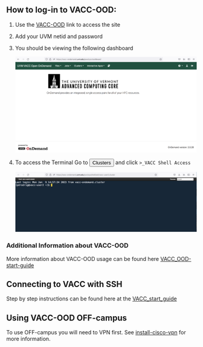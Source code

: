 
## How to log-in to VACC-OOD:  

1. Use the [VACC-OOD](https://ondemand.vacc.uvm.edu/) link to access the site 

2. Add your UVM netid and password

3. You should be viewing the following dashboard

    ![dashboard](../img/dashboard.png)

4. To access the Terminal Go to <button>Clusters</button>  and click `>_VACC Shell Access`

    ![terminal dashboard](../img/terminal_dashboard.png)

### Additional Information about VACC-OOD

More information about VACC-OOD usage can be found here [VACC_OOD-start-guide](https://www.uvm.edu/vacc/docs/start_guide/ondemand/)


## Connecting to VACC with SSH 

Step by step instructions can be found here at the [VACC_start_guide](https://www.uvm.edu/vacc/docs/start_guide/ssh/)

## Using VACC-OOD OFF-campus

To use OFF-campus you will need to VPN first. See [install-cisco-vpn](https://www.uvm.edu/it/kb/article/install-cisco-vpn/) for more information. 
